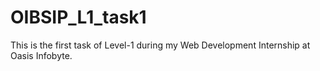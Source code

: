 # OIBSIP_L1_task1
This is the first task of Level-1 during my Web Development Internship at Oasis Infobyte.

